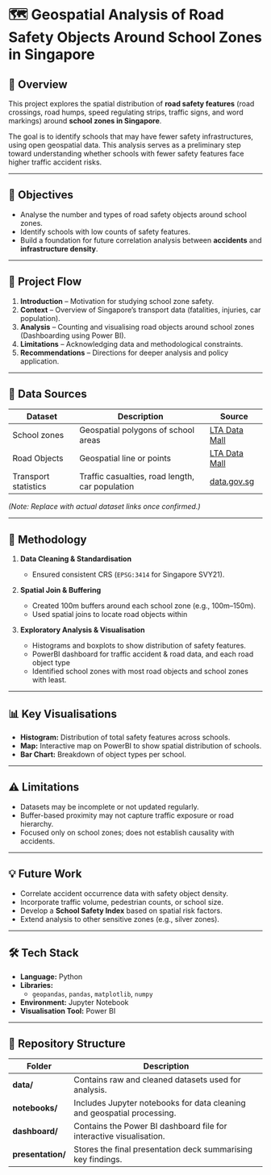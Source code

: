 # 🗺️ Geospatial Analysis of Road Safety Objects Around School Zones in Singapore

## 📖 Overview
This project explores the spatial distribution of **road safety features** (road crossings, road humps, speed regulating strips, traffic signs, and word markings) around **school zones in Singapore**.

The goal is to identify schools that may have fewer safety infrastructures, using open geospatial data. This analysis serves as a preliminary step toward understanding whether schools with fewer safety features face higher traffic accident risks.

---

## 🎯 Objectives
- Analyse the number and types of road safety objects around school zones.  
- Identify schools with low counts of safety features.  
- Build a foundation for future correlation analysis between **accidents** and **infrastructure density**.

---

## 🧭 Project Flow
1. **Introduction** – Motivation for studying school zone safety.  
2. **Context** – Overview of Singapore’s transport data (fatalities, injuries, car population).  
3. **Analysis** – Counting and visualising road objects around school zones (Dashboarding using Power BI).  
4. **Limitations** – Acknowledging data and methodological constraints.  
5. **Recommendations** – Directions for deeper analysis and policy application.  

---

## 🧩 Data Sources
| Dataset | Description | Source |
|----------|--------------|--------|
| School zones | Geospatial polygons of school areas | [LTA Data Mall](https://datamall.lta.gov.sg/content/datamall/en/static-data.html#Whole%20Island) |
| Road Objects | Geospatial line or points | [LTA Data Mall](https://datamall.lta.gov.sg/content/datamall/en/static-data.html#Whole%20Island) |
| Transport statistics | Traffic casualties, road length, car population | [data.gov.sg](https://data.gov.sg) |

*(Note: Replace with actual dataset links once confirmed.)*

---

## 🧠 Methodology
1. **Data Cleaning & Standardisation**  
   - Ensured consistent CRS (`EPSG:3414` for Singapore SVY21).  

2. **Spatial Join & Buffering**  
   - Created 100m  buffers around each school zone (e.g., 100m–150m).  
   - Used spatial joins to locate road objects within  

3. **Exploratory Analysis & Visualisation**  
   - Histograms and boxplots to show distribution of safety features.  
   - PowerBI dashboard for traffic accident & road data, and each road object type
   - Identified school zones with most road objects and school zones with least.

---

## 📊 Key Visualisations
- **Histogram:** Distribution of total safety features across schools.  
- **Map:** Interactive map on PowerBI to show spatial distribution of schools.  
- **Bar Chart:** Breakdown of object types per school.  

---

## ⚠️ Limitations
- Datasets may be incomplete or not updated regularly.  
- Buffer-based proximity may not capture traffic exposure or road hierarchy.  
- Focused only on school zones; does not establish causality with accidents.

---

## 💡 Future Work
- Correlate accident occurrence data with safety object density.  
- Incorporate traffic volume, pedestrian counts, or school size.  
- Develop a **School Safety Index** based on spatial risk factors.  
- Extend analysis to other sensitive zones (e.g., silver zones).

---

## 🛠️ Tech Stack
- **Language:** Python
- **Libraries:**  
  - `geopandas`, `pandas`, `matplotlib`, `numpy`  
- **Environment:** Jupyter Notebook
- **Visualisation Tool:** Power BI

---

## 📁 Repository Structure

| Folder            | Description                                                                  |
| ----------------- | ---------------------------------------------------------------------------- |
| **data/**         | Contains raw and cleaned datasets used for analysis.                         |
| **notebooks/**    | Includes Jupyter notebooks for data cleaning and geospatial processing.      |
| **dashboard/**    | Contains the Power BI dashboard file for interactive visualisation.          |
| **presentation/** | Stores the final presentation deck summarising key findings.                 |


